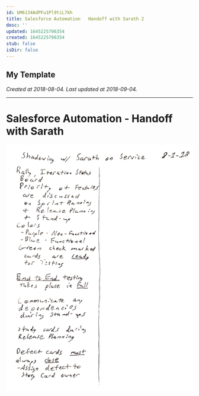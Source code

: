 ```yaml
---
id: bM6134AdPFu1Pl9tiL7kh
title: Salesforce Automation   Handoff with Sarath 2
desc: ''
updated: 1645225706354
created: 1645225706354
stub: false
isDir: false
---
```

My Template
---

_Created at 2018-08-04._
_Last updated at 2018-09-04._




---

# Salesforce Automation - Handoff with Sarath


![RB 2018-08-0414.jpg](assets/RB-2018-08-0414.jpg)

